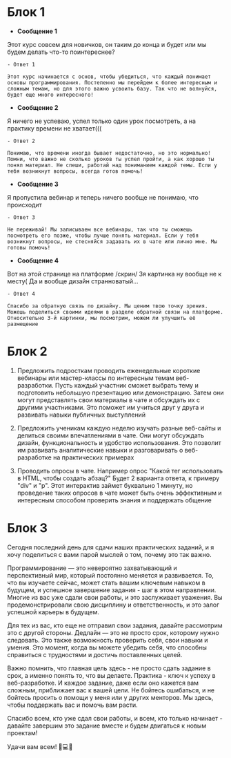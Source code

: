 # **Блок 1**

- **Сообщение 1**

Этот курс совсем для новичков, он таким до конца и будет или мы будем делать что-то поинтереснее?

	- Ответ 1

	Этот курс начинается с основ, чтобы убедиться, что каждый понимает основы программирования. Постепенно мы перейдем к более интересным и сложным темам, но для этого важно усвоить базу. Так что не волнуйся, будет еще много интересного!

- **Сообщение 2**

Я ничего не успеваю, успел только один урок посмотреть, а на практику времени не хватает(((

	- Ответ 2

	Понимаю, что времени иногда бывает недостаточно, но это нормально! Помни, что важно не сколько уроков ты успел пройти, а как хорошо ты понял материал. Не спеши, работай над пониманием каждой темы. Если у тебя возникнут вопросы, всегда готов помочь!

- **Сообщение 3**

Я пропустила вебинар и теперь ничего вообще не понимаю, что происходит

	- Ответ 3

	Не переживай! Мы записываем все вебинары, так что ты сможешь посмотреть его позже, чтобы лучше понять материал. Если у тебя возникнут вопросы, не стесняйся задавать их в чате или лично мне. Мы готовы помочь!

- **Сообщение 4**

Вот на этой странице на платформе /скрин/ 3я картинка ну вообще не к месту( Да и вообще дизайн странноватый…

	- Ответ 4

	Спасибо за обратную связь по дизайну. Мы ценим твою точку зрения. Можешь поделиться своими идеями в разделе обратной связи на платформе. Относительно 3-й картинки, мы посмотрим, можем ли улучшить её размещение

# **Блок 2**

1. Предложить подросткам проводить еженедельные короткие вебинары или мастер-классы по интересным темам веб-разработки. Пусть каждый участник сможет выбрать тему и подготовить небольшую презентацию или демонстрацию. Затем они могут представлять свои материалы в чате и обсуждать их с другими участниками. Это поможет им учиться друг у друга и развивать навыки публичных выступлений


2. Предложить ученикам каждую неделю изучать разные веб-сайты и делиться своими впечатлениями в чате. Они могут обсуждать дизайн, функциональность и удобство использования. Это позволит им развивать аналитические навыки и разговаривать о веб-разработке на практических примерах


3. Проводить опросы в чате. Например опрос "Какой тег использовать в HTML, чтобы создать абзац?" Будет 2 варианта ответа, к примеру "div" и "p". Этот интерактив займет буквально 1 минуту, но проведение таких опросов в чате может быть очень эффективным и интересным способом проверить знания и поддержать общение 

# **Блок 3**

Сегодня последний день для сдачи наших практических заданий, и я хочу поделиться с вами парой мыслей о том, почему это так важно.  

Программирование — это невероятно захватывающий и перспективный мир, который постоянно меняется и развивается. То, что вы изучаете сейчас, может стать вашим ключевым навыком в будущем, и успешное завершение задания - шаг в этом направлении.
Многие из вас уже сдали свои работы, и это заслуживает уважения. Вы продемонстрировали свою дисциплину и ответственность, и это залог успешной карьеры в будущем.  

Для тех из вас, кто еще не отправил свои задания, давайте рассмотрим это с другой стороны. Дедлайн — это не просто срок, которому нужно следовать. Это также возможность проверить себя, свои навыки и умения. Это момент, когда вы можете убедить себя, что способны справиться с трудностями и достичь поставленных целей.  

Важно помнить, что главная цель здесь - не просто сдать задание в срок, а именно понять то, что вы делаете. Практика - ключ к успеху в веб-разработке. И каждое задание, даже если оно кажется вам сложным, приближает вас к вашей цели.
Не бойтесь ошибаться, и не бойтесь просить о помощи у меня или у других менторов. Мы здесь, чтобы поддержать вас и помочь вам расти.  

Спасибо всем, кто уже сдал свои работы, и всем, кто только начинает - давайте завершим это задание вместе и будем двигаться к новым проектам!  

Удачи вам всем! 🚀💻💪
